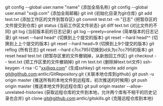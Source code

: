 git config --global user.name "name" {添加全局名称}
git config --global user.email "xx@.com" {添加全局邮箱}
git init  {初始化目录为git仓库}
git add test.txt {添加工作区的文件到暂存区}
git commit test.txt -m "日志" {把暂存区的文件提交到仓库}
git status  {当前工作区文件状态}
git diff text.txt  {对比文件的不同}
git log  {当前版本前的日志记录}
git log --preety=oneline  {简单版本的日志记录}
git reset --hard head^  {切换到上个提交的版本}
git reset --hard head^^ {切换到上上个提交的版本}
git reset --hard head~9  {切换到上9个提交的版本}
git reflog {所有日志}
git reset --hard c7cc795{切换到id头为c7cc795的版本}
git reset head test.txt  {把暂存区里的文件撤销掉，从新放回工作区}
git checkout -- text.txt  {把工作区里的文件撤销掉}
git rm text.txt  {删除掉text.txt文件}
ssh-keygen -t rsa -C "xx@qq.com"   {生成sshkey}
git remote add origin git@github.com:antlic/GitRepository.git   {关联本地仓库到github}
git push -u origin master {推送所有的本地文件到远程库，初次推送的时候用}
git push origin master {推送本地文件到远程仓库}
git pull origin master  --allow-unrelated-histories   {获取远程仓库的文件到本地，允许两个库有不相干的历史记录也合并}
git clone git@github.com:antlic/gitskills.git    {克隆远程仓库到本地}
